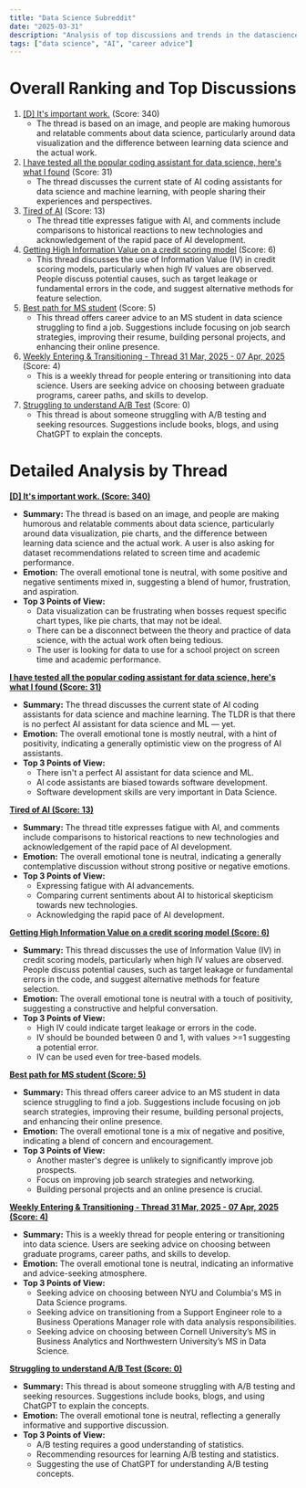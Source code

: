 ```yaml
---
title: "Data Science Subreddit"
date: "2025-03-31"
description: "Analysis of top discussions and trends in the datascience subreddit"
tags: ["data science", "AI", "career advice"]
---
```


# Overall Ranking and Top Discussions
1.  [[D] It's important work.](https://i.redd.it/9mcl3buvb1se1.png) (Score: 340)
    * The thread is based on an image, and people are making humorous and relatable comments about data science, particularly around data visualization and the difference between learning data science and the actual work.
2.  [I have tested all the popular coding assistant for data science, here's what I found](https://medium.com/@DangTLam/the-best-ai-agent-for-data-science-and-machine-learning-march-2025-20a3cfee836d) (Score: 31)
    * The thread discusses the current state of AI coding assistants for data science and machine learning, with people sharing their experiences and perspectives.
3.  [Tired of AI](https://www.reddit.com/r/datascience/comments/1jobolz/tired_of_ai/) (Score: 13)
    * The thread title expresses fatigue with AI, and comments include comparisons to historical reactions to new technologies and acknowledgement of the rapid pace of AI development.
4.  [Getting High Information Value on a credit scoring model](https://www.reddit.com/r/datascience/comments/1jnwt7l/getting_high_information_value_on_a_credit/) (Score: 6)
    * This thread discusses the use of Information Value (IV) in credit scoring models, particularly when high IV values are observed. People discuss potential causes, such as target leakage or fundamental errors in the code, and suggest alternative methods for feature selection.
5.  [Best path for MS student](https://www.reddit.com/r/datascience/comments/1jo66z9/best_path_for_ms_student/) (Score: 5)
    * This thread offers career advice to an MS student in data science struggling to find a job. Suggestions include focusing on job search strategies, improving their resume, building personal projects, and enhancing their online presence.
6.  [Weekly Entering & Transitioning - Thread 31 Mar, 2025 - 07 Apr, 2025](https://www.reddit.com/r/datascience/comments/1jnupvt/weekly_entering_transitioning_thread_31_mar_2025/) (Score: 4)
    * This is a weekly thread for people entering or transitioning into data science. Users are seeking advice on choosing between graduate programs, career paths, and skills to develop.
7.  [Struggling to understand A/B Test](https://www.reddit.com/r/datascience/comments/1jo82j8/struggling_to_understand_ab_test/) (Score: 0)
    * This thread is about someone struggling with A/B testing and seeking resources. Suggestions include books, blogs, and using ChatGPT to explain the concepts.

# Detailed Analysis by Thread
**[[D] It's important work. (Score: 340)](https://i.redd.it/9mcl3buvb1se1.png)**
*  **Summary:** The thread is based on an image, and people are making humorous and relatable comments about data science, particularly around data visualization, pie charts, and the difference between learning data science and the actual work. A user is also asking for dataset recommendations related to screen time and academic performance.
*  **Emotion:** The overall emotional tone is neutral, with some positive and negative sentiments mixed in, suggesting a blend of humor, frustration, and aspiration.
*  **Top 3 Points of View:**
    * Data visualization can be frustrating when bosses request specific chart types, like pie charts, that may not be ideal.
    * There can be a disconnect between the theory and practice of data science, with the actual work often being tedious.
    * The user is looking for data to use for a school project on screen time and academic performance.

**[I have tested all the popular coding assistant for data science, here's what I found (Score: 31)](https://medium.com/@DangTLam/the-best-ai-agent-for-data-science-and-machine-learning-march-2025-20a3cfee836d)**
*  **Summary:** The thread discusses the current state of AI coding assistants for data science and machine learning. The TLDR is that there is no perfect AI assistant for data science and ML — yet.
*  **Emotion:** The overall emotional tone is mostly neutral, with a hint of positivity, indicating a generally optimistic view on the progress of AI assistants.
*  **Top 3 Points of View:**
    * There isn't a perfect AI assistant for data science and ML.
    * AI code assistants are biased towards software development.
    * Software development skills are very important in Data Science.

**[Tired of AI (Score: 13)](https://www.reddit.com/r/datascience/comments/1jobolz/tired_of_ai/)**
*  **Summary:** The thread title expresses fatigue with AI, and comments include comparisons to historical reactions to new technologies and acknowledgement of the rapid pace of AI development.
*  **Emotion:** The overall emotional tone is neutral, indicating a generally contemplative discussion without strong positive or negative emotions.
*  **Top 3 Points of View:**
    *  Expressing fatigue with AI advancements.
    *  Comparing current sentiments about AI to historical skepticism towards new technologies.
    *  Acknowledging the rapid pace of AI development.

**[Getting High Information Value on a credit scoring model (Score: 6)](https://www.reddit.com/r/datascience/comments/1jnwt7l/getting_high_information_value_on_a_credit/)**
*  **Summary:** This thread discusses the use of Information Value (IV) in credit scoring models, particularly when high IV values are observed. People discuss potential causes, such as target leakage or fundamental errors in the code, and suggest alternative methods for feature selection.
*  **Emotion:** The overall emotional tone is neutral with a touch of positivity, suggesting a constructive and helpful conversation.
*  **Top 3 Points of View:**
    * High IV could indicate target leakage or errors in the code.
    * IV should be bounded between 0 and 1, with values >=1 suggesting a potential error.
    * IV can be used even for tree-based models.

**[Best path for MS student (Score: 5)](https://www.reddit.com/r/datascience/comments/1jo66z9/best_path_for_ms_student/)**
*  **Summary:** This thread offers career advice to an MS student in data science struggling to find a job. Suggestions include focusing on job search strategies, improving their resume, building personal projects, and enhancing their online presence.
*  **Emotion:** The overall emotional tone is a mix of negative and positive, indicating a blend of concern and encouragement.
*  **Top 3 Points of View:**
    * Another master's degree is unlikely to significantly improve job prospects.
    * Focus on improving job search strategies and networking.
    * Building personal projects and an online presence is crucial.

**[Weekly Entering & Transitioning - Thread 31 Mar, 2025 - 07 Apr, 2025 (Score: 4)](https://www.reddit.com/r/datascience/comments/1jnupvt/weekly_entering_transitioning_thread_31_mar_2025/)**
*  **Summary:** This is a weekly thread for people entering or transitioning into data science. Users are seeking advice on choosing between graduate programs, career paths, and skills to develop.
*  **Emotion:** The overall emotional tone is neutral, indicating an informative and advice-seeking atmosphere.
*  **Top 3 Points of View:**
    *  Seeking advice on choosing between NYU and Columbia's MS in Data Science programs.
    *  Seeking advice on transitioning from a Support Engineer role to a Business Operations Manager role with data analysis responsibilities.
    *  Seeking advice on choosing between Cornell University’s MS in Business Analytics and Northwestern University’s MS in Data Science.

**[Struggling to understand A/B Test (Score: 0)](https://www.reddit.com/r/datascience/comments/1jo82j8/struggling_to_understand_ab_test/)**
*  **Summary:** This thread is about someone struggling with A/B testing and seeking resources. Suggestions include books, blogs, and using ChatGPT to explain the concepts.
*  **Emotion:** The overall emotional tone is neutral, reflecting a generally informative and supportive discussion.
*  **Top 3 Points of View:**
    * A/B testing requires a good understanding of statistics.
    * Recommending resources for learning A/B testing and statistics.
    * Suggesting the use of ChatGPT for understanding A/B testing concepts.
